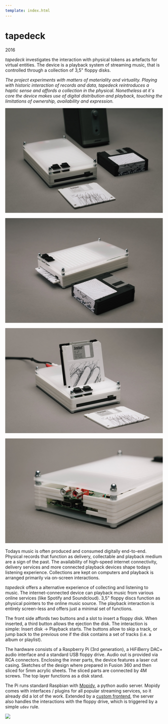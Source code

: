 ```yaml
---
template: index.html
---
```


# tapedeck

2016

*tapedeck* investigates the interaction with physical tokens as artefacts for virtual entities. The device is a playback system of streaming music, that is controlled through a collection of 3,5" floppy disks.

*The project experiments with matters of materiality and virtuality. Playing with historic interaction of records and data, tapedeck reintroduces a haptic sense and affords a collection in the physical. Nonetheless at it`s core the device makes use of digital distribution and playback, touching the limitations of ownership, availability and expression.*

![](tapedeck-17-small.jpg)

![](tapedeck-4-small.jpg)

![](tapedeck-1-small.jpg)

![](tapedeck-10-small.jpg)

Todays music is often produced and consumed digitally end-to-end. Physical records that function as delivery, collectable and playback medium are a sign of the past. The availability of high-speed internet connectivity, delivery services and more connected playback devices shape todays listening experience. Collections are kept on computers and playback is arranged primarily via on-screen interactions.

*tapedeck* offers a alternative experience of collecting and listening to music. The internet-connected device can playback music from various online services (like Spotify and Soundcloud). 3,5" floppy discs function as physical pointers to the online music source. The playback interaction is entirely screen-less and offers just a minimal set of functions.

The front side affords two buttons and a slot to insert a floppy disk. When inserted, a third button allows the ejection the disk. The interaction is simple: Insert disk -> Playback starts.
The buttons allow to skip a track, or jump back to the previous one if the disk contains a set of tracks (i.e. a album or playlist).

The hardware consists of a Raspberry Pi (3rd generation), a HiFiBerry DAC+ audio interface and a standard USB floppy drive. Audio out is provided via RCA connectors.
Enclosing the inner parts, the device features a laser cut casing. Sketches of the design where prepared in Fusion 360 and then sliced for 5mm acrylic sheets. The sliced parts are connected by 4M screws. The top layer functions as a disk stand.

The Pi runs standard Raspbian with [Mopidy](https://www.mopidy.com/), a python audio server. Mopidy comes with interfaces / plugins for all popular streaming services, so it already did a lot of the work. Extended by a [custom frontend](http://github.com/jelko/tapedeck), the server also handles the interactions with the floppy drive, which is triggered by a simple `udev` rule.

![](tapedeck-13-small.jpg)